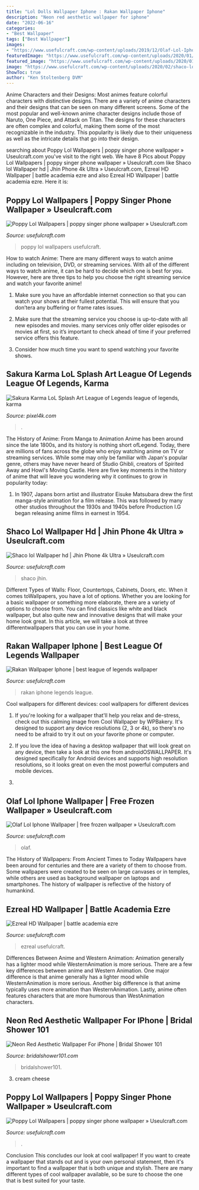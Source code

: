 ```yaml
---
title: "Lol Dolls Wallpaper Iphone : Rakan Wallpaper Iphone"
description: "Neon red aesthetic wallpaper for iphone"
date: "2022-06-16"
categories:
- "Best Wallpaper"
tags: ["Best Wallpaper"]
images:
- "https://www.usefulcraft.com/wp-content/uploads/2019/12/Olaf-Lol-Iphone-Wallpaper-6.jpg"
featuredImage: "https://www.usefulcraft.com/wp-content/uploads/2020/01/rakan-wallpaper-iphone-2.jpg"
featured_image: "https://www.usefulcraft.com/wp-content/uploads/2020/01/Poppy-League-of-Legends-Wallpapers-11-768x1056.jpg"
image: "https://www.usefulcraft.com/wp-content/uploads/2020/02/shaco-lol-wallpaper-hd-17.jpg"
ShowToc: true
author: "Ken Stoltenberg DVM"
---
```



Anime Characters and their Designs: Most animes feature colorful characters with distinctive designs.
There are a variety of anime characters and their designs that can be seen on many different screens. Some of the most popular and well-known anime character designs include those of Naruto, One Piece, and Attack on Titan. The designs for these characters are often complex and colorful, making them some of the most recognizable in the industry. This popularity is likely due to their uniqueness as well as the intricate details that go into their design.

	

		
searching about Poppy Lol Wallpapers | poppy singer phone wallpaper » Useulcraft.com you've visit to the right web. We have 8 Pics about Poppy Lol Wallpapers | poppy singer phone wallpaper » Useulcraft.com like Shaco lol Wallpaper hd | Jhin Phone 4k Ultra » Useulcraft.com, Ezreal HD Wallpaper | battle academia ezre and also Ezreal HD Wallpaper | battle academia ezre. Here it is:
		
    
## Poppy Lol Wallpapers | Poppy Singer Phone Wallpaper » Useulcraft.com

<img loading=lazy src="https://www.usefulcraft.com/wp-content/uploads/2020/01/Poppy-League-of-Legends-Wallpapers-4.jpg" onerror="this.onerror=null;this.src='https://tse4.mm.bing.net/th?id=OIP.NeerDKDAgr4QyFt8ajw7cAHaKL&amp;pid=15.1';" alt="Poppy Lol Wallpapers | poppy singer phone wallpaper » Useulcraft.com">

_Source: usefulcraft.com_

>poppy lol wallpapers usefulcraft. 

	

How to watch Anime: There are many different ways to watch anime including on television, DVD, or streaming services.
With all of the different ways to watch anime, it can be hard to decide which one is best for you. However, here are three tips to help you choose the right streaming service and watch your favorite anime!
1. Make sure you have an affordable internet connection so that you can watch your shows at their fullest potential. This will ensure that you don’tera any buffering or frame rates issues.

2. Make sure that the streaming service you choose is up-to-date with all new episodes and movies. many services only offer older episodes or movies at first, so it’s important to check ahead of time if your preferred service offers this feature.

3. Consider how much time you want to spend watching your favorite shows.

    
## Sakura Karma LoL Splash Art League Of Legends League Of Legends, Karma

<img loading=lazy src="https://www.pixel4k.com/wp-content/uploads/2019/11/sakura-karma-lol-splash-art-league-of-legends_1574099923.jpg" onerror="this.onerror=null;this.src='https://tse4.mm.bing.net/th?id=OIP.NIVtTCTsurTzg3ZnkAh8mAHaEK&amp;pid=15.1';" alt="Sakura Karma LoL Splash Art League of Legends league of legends, karma">

_Source: pixel4k.com_

>. 

	

The History of Anime: From Manga to Animation
Anime has been around since the late 1800s, and its history is nothing short ofLegend. Today, there are millions of fans across the globe who enjoy watching anime on TV or streaming services. While some may only be familiar with Japan's popular genre, others may have never heard of Studio Ghibli, creators of Spirited Away and Howl's Moving Castle. Here are five key moments in the history of anime that will leave you wondering why it continues to grow in popularity today:
1) In 1907, Japans born artist and illustrator Eisuke Matsubara drew the first manga-style animation for a film release. This was followed by many other studios throughout the 1930s and 1940s before Production I.G began releasing anime films in earnest in 1954.

    
## Shaco Lol Wallpaper Hd | Jhin Phone 4k Ultra » Useulcraft.com

<img loading=lazy src="https://www.usefulcraft.com/wp-content/uploads/2020/02/shaco-lol-wallpaper-hd-17.jpg" onerror="this.onerror=null;this.src='https://tse4.mm.bing.net/th?id=OIP.CgRWQuA9lArO3lPYXK5DIQHaKL&amp;pid=15.1';" alt="Shaco lol Wallpaper hd | Jhin Phone 4k Ultra » Useulcraft.com">

_Source: usefulcraft.com_

>shaco jhin. 

	

Different Types of Walls: Floor, Countertops, Cabinets, Doors, etc.
When it comes toWallpapers, you have a lot of options. Whether you are looking for a basic wallpaper or something more elaborate, there are a variety of options to choose from. You can find classics like white and black wallpaper, but also quite new and innovative designs that will make your home look great. In this article, we will take a look at three differentwallpapers that you can use in your home.

    
## Rakan Wallpaper Iphone | Best League Of Legends Wallpaper

<img loading=lazy src="https://www.usefulcraft.com/wp-content/uploads/2020/01/rakan-wallpaper-iphone-2.jpg" onerror="this.onerror=null;this.src='https://tse2.mm.bing.net/th?id=OIP.eObZ9XqbE1mOzHWV5RsPwwHaKL&amp;pid=15.1';" alt="Rakan Wallpaper Iphone | best league of legends wallpaper">

_Source: usefulcraft.com_

>rakan iphone legends league. 

	

Cool wallpapers for different devices:
cool wallpapers for different devices 

1. If you're looking for a wallpaper that'll help you relax and de-stress, check out this calming image from Cool Wallpaper by WPBakery. It's designed to support any device resolutions (2, 3 or 4k), so there's no need to be afraid to try it out on your favorite phone or computer.

2. If you love the idea of having a desktop wallpaper that will look great on any device, then take a look at this one from androidOSWALLPAPER. It's designed specifically for Android devices and supports high resolution resolutions, so it looks great on even the most powerful computers and mobile devices.

3.

    
## Olaf Lol Iphone Wallpaper | Free Frozen Wallpaper » Useulcraft.com

<img loading=lazy src="https://www.usefulcraft.com/wp-content/uploads/2019/12/Olaf-Lol-Iphone-Wallpaper-6.jpg" onerror="this.onerror=null;this.src='https://tse1.mm.bing.net/th?id=OIP.8yE0sOtKZiLTpiwhYKXZGQHaKM&amp;pid=15.1';" alt="Olaf Lol Iphone Wallpaper | free frozen wallpaper » Useulcraft.com">

_Source: usefulcraft.com_

>olaf. 

	

The History of Wallpapers: From Ancient Times to Today
Wallpapers have been around for centuries and there are a variety of them to choose from. Some wallpapers were created to be seen on large canvases or in temples, while others are used as background wallpaper on laptops and smartphones. The history of wallpaper is reflective of the history of humankind.

    
## Ezreal HD Wallpaper | Battle Academia Ezre

<img loading=lazy src="https://www.usefulcraft.com/wp-content/uploads/2019/12/ezreal-14-1.jpg" onerror="this.onerror=null;this.src='https://tse4.mm.bing.net/th?id=OIP.et-CvrcHGu9lnT8l1y4Z-gHaLH&amp;pid=15.1';" alt="Ezreal HD Wallpaper | battle academia ezre">

_Source: usefulcraft.com_

>ezreal usefulcraft. 

	

Differences Between Anime and Western Animation: Animation generally has a lighter mood while WesternAnimation is more serious.
There are a few key differences between anime and Western Animation. One major difference is that anime generally has a lighter mood while WesternAnimation is more serious. Another big difference is that anime typically uses more animation than WesternAnimation. Lastly, anime often features characters that are more humorous than WestAnimation characters.

    
## Neon Red Aesthetic Wallpaper For IPhone | Bridal Shower 101

<img loading=lazy src="https://bridalshower101.com/wp-content/uploads/2021/05/red-neon-1-768x1365.png" onerror="this.onerror=null;this.src='https://tse1.mm.bing.net/th?id=OIP.cmtN3JlDO378Ls9AHy4SGwHaNK&amp;pid=15.1';" alt="Neon Red Aesthetic Wallpaper For iPhone | Bridal Shower 101">

_Source: bridalshower101.com_

>bridalshower101. 

	

3. cream cheese 

    
## Poppy Lol Wallpapers | Poppy Singer Phone Wallpaper » Useulcraft.com

<img loading=lazy src="https://www.usefulcraft.com/wp-content/uploads/2020/01/Poppy-League-of-Legends-Wallpapers-11-768x1056.jpg" onerror="this.onerror=null;this.src='https://tse2.mm.bing.net/th?id=OIP.733douW5IO65-fZNP1HGZwHaKL&amp;pid=15.1';" alt="Poppy Lol Wallpapers | poppy singer phone wallpaper » Useulcraft.com">

_Source: usefulcraft.com_

>. 

	

Conclusion
This concludes our look at cool wallpaper! If you want to create a wallpaper that stands out and is your own personal statement, then it's important to find a wallpaper that is both unique and stylish. There are many different types of cool wallpaper available, so be sure to choose the one that is best suited for your taste.


